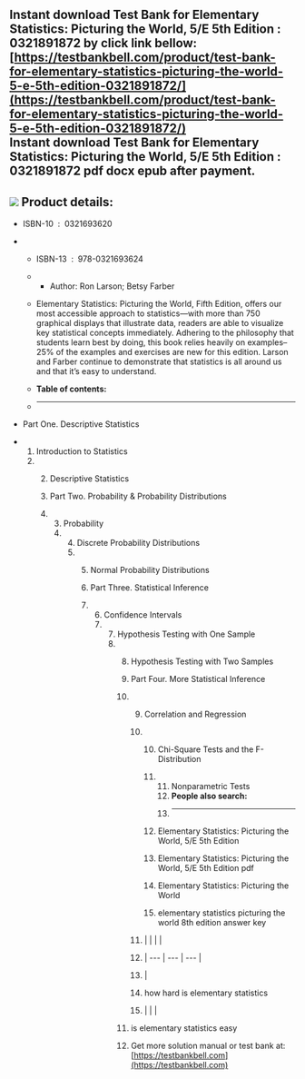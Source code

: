 Instant download **Test Bank for Elementary Statistics: Picturing the World, 5/E 5th Edition : 0321891872** by click link bellow:  
[https://testbankbell.com/product/test-bank-for-elementary-statistics-picturing-the-world-5-e-5th-edition-0321891872/](https://testbankbell.com/product/test-bank-for-elementary-statistics-picturing-the-world-5-e-5th-edition-0321891872/)  
**Instant download Test Bank for Elementary Statistics: Picturing the World, 5/E 5th Edition : 0321891872 pdf docx epub after payment.**
----------------------------------------------------------------------------------------------------------------------------------------


![](https://testbankbell.com/wp-content/uploads/2023/05/03218918721-500x500-1-300x300.jpg)
**Product details:**
--------------------


* ISBN-10 ‏ : ‎ 0321693620
* * ISBN-13 ‏ : ‎ 978-0321693624
  * * Author: Ron Larson; Betsy Farber
   
  * Elementary Statistics: Picturing the World, Fifth Edition, offers our most accessible approach to statistics—with more than 750 graphical displays that illustrate data, readers are able to visualize key statistical concepts immediately. Adhering to the philosophy that students learn best by doing, this book relies heavily on examples–25% of the examples and exercises are new for this edition. Larson and Farber continue to demonstrate that statistics is all around us and that it’s easy to understand.
  * **Table of contents:**
  * ----------------------
 
* Part One. Descriptive Statistics
* 1. Introduction to Statistics
  2. 2. Descriptive Statistics
    
     3. Part Two. Probability & Probability Distributions
     4. 3. Probability
        4. 4. Discrete Probability Distributions
           5. 5. Normal Probability Distributions
             
              6. Part Three. Statistical Inference
              7. 6. Confidence Intervals
                 7. 7. Hypothesis Testing with One Sample
                    8. 8. Hypothesis Testing with Two Samples
                      
                       9. Part Four. More Statistical Inference
                       10. 9. Correlation and Regression
                           10. 10. Chi-Square Tests and the F-Distribution
                               11. 11. Nonparametric Tests
                                   12. **People also search:**
                                   13. -----------------------
                                  
                               12. Elementary Statistics: Picturing the World, 5/E 5th Edition
                              
                               13. Elementary Statistics: Picturing the World, 5/E 5th Edition pdf
                              
                               14. Elementary Statistics: Picturing the World
                              
                               15. elementary statistics picturing the world 8th edition answer key
                              
                           11. |  |  |  |
                           12. | --- | --- | --- |
                           13. |
                           14. how hard is elementary statistics
                           15.  |  |  |
                          
                       11. is elementary statistics easy
                       12.  Get more solution manual or test bank at: [https://testbankbell.com](https://testbankbell.com)
